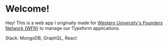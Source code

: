 # Welcome!

Hey! This is a web app I originally made for [Western University's Founders Network (WFN)](https://www.foundersnetwork.ca/) to manage our Typeform applications.

Stack: MongoDB, GraphQL, React
